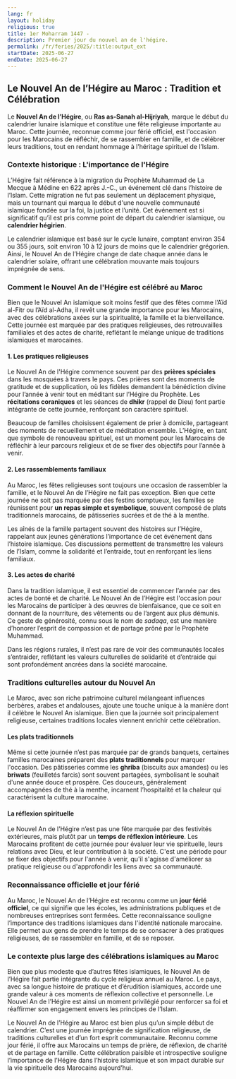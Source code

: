 ```yaml
---
lang: fr
layout: holiday
religious: true
title: 1er Moharram 1447 -
description: Premier jour du nouvel an de l'hégire.
permalink: /fr/feries/2025/:title:output_ext
startDate: 2025-06-27
endDate: 2025-06-27
---
```

## Le Nouvel An de l’Hégire au Maroc : Tradition et Célébration

Le **Nouvel An de l’Hégire**, ou **Ras as-Sanah al-Hijriyah**, marque le début du calendrier lunaire islamique et constitue une fête religieuse importante au Maroc. Cette journée, reconnue comme jour férié officiel, est l'occasion pour les Marocains de réfléchir, de se rassembler en famille, et de célébrer leurs traditions, tout en rendant hommage à l’héritage spirituel de l’Islam.

### Contexte historique : L'importance de l'Hégire

L’Hégire fait référence à la migration du Prophète Muhammad de La Mecque à Médine en 622 après J.-C., un événement clé dans l’histoire de l’Islam. Cette migration ne fut pas seulement un déplacement physique, mais un tournant qui marqua le début d'une nouvelle communauté islamique fondée sur la foi, la justice et l’unité. Cet événement est si significatif qu’il est pris comme point de départ du calendrier islamique, ou **calendrier hégirien**.

Le calendrier islamique est basé sur le cycle lunaire, comptant environ 354 ou 355 jours, soit environ 10 à 12 jours de moins que le calendrier grégorien. Ainsi, le Nouvel An de l’Hégire change de date chaque année dans le calendrier solaire, offrant une célébration mouvante mais toujours imprégnée de sens.

### Comment le Nouvel An de l'Hégire est célébré au Maroc

Bien que le Nouvel An islamique soit moins festif que des fêtes comme l’Aïd al-Fitr ou l’Aïd al-Adha, il revêt une grande importance pour les Marocains, avec des célébrations axées sur la spiritualité, la famille et la bienveillance. Cette journée est marquée par des pratiques religieuses, des retrouvailles familiales et des actes de charité, reflétant le mélange unique de traditions islamiques et marocaines.

#### 1. **Les pratiques religieuses**
Le Nouvel An de l'Hégire commence souvent par des **prières spéciales** dans les mosquées à travers le pays. Ces prières sont des moments de gratitude et de supplication, où les fidèles demandent la bénédiction divine pour l’année à venir tout en méditant sur l’Hégire du Prophète. Les **récitations coraniques** et les séances de **dhikr** (rappel de Dieu) font partie intégrante de cette journée, renforçant son caractère spirituel.

Beaucoup de familles choisissent également de prier à domicile, partageant des moments de recueillement et de méditation ensemble. L’Hégire, en tant que symbole de renouveau spirituel, est un moment pour les Marocains de réfléchir à leur parcours religieux et de se fixer des objectifs pour l’année à venir.

#### 2. **Les rassemblements familiaux**
Au Maroc, les fêtes religieuses sont toujours une occasion de rassembler la famille, et le Nouvel An de l’Hégire ne fait pas exception. Bien que cette journée ne soit pas marquée par des festins somptueux, les familles se réunissent pour **un repas simple et symbolique**, souvent composé de plats traditionnels marocains, de pâtisseries sucrées et de thé à la menthe.

Les aînés de la famille partagent souvent des histoires sur l’Hégire, rappelant aux jeunes générations l’importance de cet événement dans l’histoire islamique. Ces discussions permettent de transmettre les valeurs de l’Islam, comme la solidarité et l’entraide, tout en renforçant les liens familiaux.

#### 3. **Les actes de charité**
Dans la tradition islamique, il est essentiel de commencer l’année par des actes de bonté et de charité. Le Nouvel An de l’Hégire est l'occasion pour les Marocains de participer à des œuvres de bienfaisance, que ce soit en donnant de la nourriture, des vêtements ou de l’argent aux plus démunis. Ce geste de générosité, connu sous le nom de *sadaqa*, est une manière d’honorer l’esprit de compassion et de partage prôné par le Prophète Muhammad.

Dans les régions rurales, il n’est pas rare de voir des communautés locales s’entraider, reflétant les valeurs culturelles de solidarité et d’entraide qui sont profondément ancrées dans la société marocaine.

### Traditions culturelles autour du Nouvel An

Le Maroc, avec son riche patrimoine culturel mélangeant influences berbères, arabes et andalouses, ajoute une touche unique à la manière dont il célèbre le Nouvel An islamique. Bien que la journée soit principalement religieuse, certaines traditions locales viennent enrichir cette célébration.

#### **Les plats traditionnels**
Même si cette journée n’est pas marquée par de grands banquets, certaines familles marocaines préparent des **plats traditionnels** pour marquer l'occasion. Des pâtisseries comme les **ghriba** (biscuits aux amandes) ou les **briwats** (feuilletés farcis) sont souvent partagées, symbolisant le souhait d'une année douce et prospère. Ces douceurs, généralement accompagnées de thé à la menthe, incarnent l’hospitalité et la chaleur qui caractérisent la culture marocaine.

#### **La réflexion spirituelle**
Le Nouvel An de l’Hégire n’est pas une fête marquée par des festivités extérieures, mais plutôt par un **temps de réflexion intérieure**. Les Marocains profitent de cette journée pour évaluer leur vie spirituelle, leurs relations avec Dieu, et leur contribution à la société. C'est une période pour se fixer des objectifs pour l'année à venir, qu'il s'agisse d'améliorer sa pratique religieuse ou d'approfondir les liens avec sa communauté.

### Reconnaissance officielle et jour férié

Au Maroc, le Nouvel An de l’Hégire est reconnu comme un **jour férié officiel**, ce qui signifie que les écoles, les administrations publiques et de nombreuses entreprises sont fermées. Cette reconnaissance souligne l’importance des traditions islamiques dans l'identité nationale marocaine. Elle permet aux gens de prendre le temps de se consacrer à des pratiques religieuses, de se rassembler en famille, et de se reposer.

### Le contexte plus large des célébrations islamiques au Maroc

Bien que plus modeste que d’autres fêtes islamiques, le Nouvel An de l’Hégire fait partie intégrante du cycle religieux annuel au Maroc. Le pays, avec sa longue histoire de pratique et d’érudition islamiques, accorde une grande valeur à ces moments de réflexion collective et personnelle. Le Nouvel An de l’Hégire est ainsi un moment privilégié pour renforcer sa foi et réaffirmer son engagement envers les principes de l’Islam.

Le Nouvel An de l’Hégire au Maroc est bien plus qu’un simple début de calendrier. C’est une journée imprégnée de signification religieuse, de traditions culturelles et d’un fort esprit communautaire. Reconnu comme jour férié, il offre aux Marocains un temps de prière, de réflexion, de charité et de partage en famille. Cette célébration paisible et introspective souligne l’importance de l’Hégire dans l’histoire islamique et son impact durable sur la vie spirituelle des Marocains aujourd’hui.